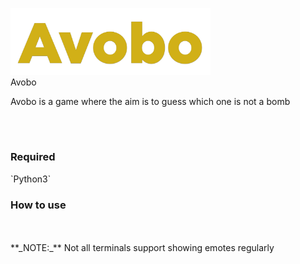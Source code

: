<a href="https://github.com/wahyunaa/avobo"><img src="zNf_assets/avobo.png" alt="avobo" width="320px"/></a>
<br />
Avobo
<p>Avobo is a game where the aim is to guess which one is not a bomb</p>
<br />
<br />
<h3>Required</h3>
  `Python3`
<h3>How to use</h3>
<br />
<br />
**_NOTE:_** Not all terminals support showing emotes regularly

